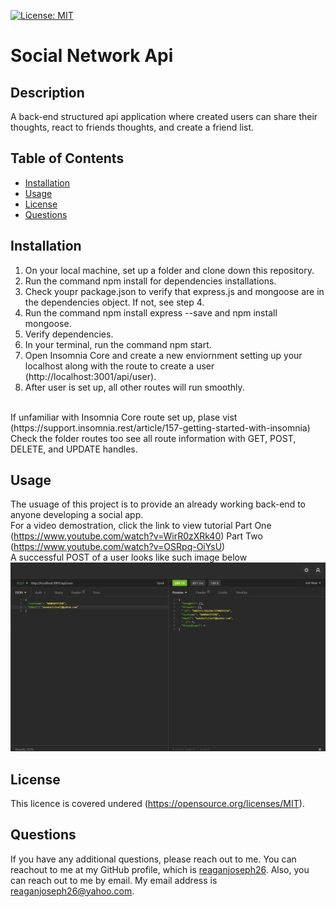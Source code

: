  [![License: MIT](https://img.shields.io/badge/License-MIT-yellow.svg)]()

  # Social Network Api 

  ## Description
  A back-end structured api application where created users can share their thoughts, react to friends thoughts, and create a friend list. 

  ## Table of Contents
  * [Installation](#installation)
  * [Usage](#usage)
  * [License](#license)
  * [Questions](#questions)
  

  ## Installation
  1. On your local machine, set up a folder and clone down this repository. 
  2. Run the command npm install for dependencies installations. 
  3. Check youpr package.json to verify that express.js and mongoose are in the dependencies object. If not, see step 4. 
  4. Run the command npm install express --save and npm install mongoose.
  5. Verify dependencies. 
  6. In your terminal, run the command npm start. 
  7. Open Insomnia Core and create a new enviornment setting up your localhost along with the route to create a user (http://localhost:3001/api/user).
   8. After user is set up, all other routes will run smoothly.  
   </br>
   If unfamiliar with Insomnia Core route set up, plase vist (https://support.insomnia.rest/article/157-getting-started-with-insomnia)
   </br>
   Check the folder routes too see all route information with GET, POST, DELETE, and UPDATE handles. 
   
   
  ## Usage
  The usuage of this project is to provide an already working back-end to anyone developing a social app. 
  </br>
  For a video demostration, click the link to view tutorial Part One (https://www.youtube.com/watch?v=WirR0zXRk40)
  Part Two (https://www.youtube.com/watch?v=OSRpq-OiYsU)
  </br>
  A successful POST of a user looks like such image below
  </br>
  ![ScreenShot](./images/Screenshot.jpg)


  ## License
  This licence is covered undered (https://opensource.org/licenses/MIT).
  
  ## Questions
  If you have any additional questions, please reach out to me. 
  You can reachout to me at my GitHub profile, which is [reaganjoseph26](https://github.com/reaganjoseph26).
  Also, you can reach out to me by email. My email address is reaganjoseph26@yahoo.com. 
  